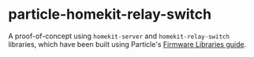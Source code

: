 # particle-homekit-relay-switch

A proof-of-concept using `homekit-server` and `homekit-relay-switch` libraries, which have been built using Particle's [Firmware Libraries guide](https://docs.particle.io/guide/tools-and-features/libraries/).